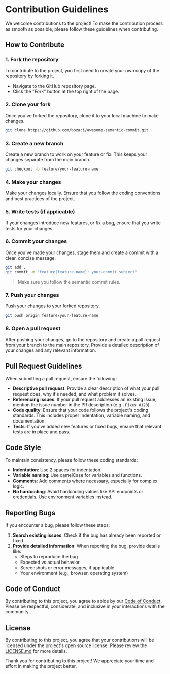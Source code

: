 # Contribution Guidelines

We welcome contributions to the project! To make the contribution process as smooth as possible, please follow these guidelines when contributing.

## How to Contribute

### 1. Fork the repository

To contribute to the project, you first need to create your own copy of the repository by forking it.

- Navigate to the GitHub repository page.
- Click the "Fork" button at the top right of the page.

### 2. Clone your fork

Once you've forked the repository, clone it to your local machine to make changes.

```bash
git clone https://github.com/bozaci/awesome-semantic-commit.git
```

### 3. Create a new branch

Create a new branch to work on your feature or fix. This keeps your changes separate from the main branch.

```bash
git checkout -b feature/your-feature-name
```

### 4. Make your changes

Make your changes locally. Ensure that you follow the coding conventions and best practices of the project.

### 5. Write tests (if applicable)

If your changes introduce new features, or fix a bug, ensure that you write tests for your changes.

### 6. Commit your changes

Once you've made your changes, stage them and create a commit with a clear, concise message.

```bash
git add .
git commit -m "feature(feature-name): your-commit-subject"
```

> Make sure you follow the semantic commit rules.

### 7. Push your changes

Push your changes to your forked repository.

```bash
git push origin feature/your-feature-name
```

### 8. Open a pull request

After pushing your changes, go to the repository and create a pull request from your branch to the main repository. Provide a detailed description of your changes and any relevant information.

## Pull Request Guidelines

When submitting a pull request, ensure the following:

- **Descriptive pull request**: Provide a clear description of what your pull request does, why it's needed, and what problem it solves.
- **Referencing issues**: If your pull request addresses an existing issue, mention the issue number in the PR description (e.g., `Fixes #123`).
- **Code quality**: Ensure that your code follows the project's coding standards. This includes proper indentation, variable naming, and documentation.
- **Tests**: If you've added new features or fixed bugs, ensure that relevant tests are in place and pass.

## Code Style

To maintain consistency, please follow these coding standards:

- **Indentation**: Use 2 spaces for indentation.
- **Variable naming**: Use camelCase for variables and functions.
- **Comments**: Add comments where necessary, especially for complex logic.
- **No hardcoding**: Avoid hardcoding values like API endpoints or credentials. Use environment variables instead.

## Reporting Bugs

If you encounter a bug, please follow these steps:

1. **Search existing issues**: Check if the bug has already been reported or fixed.
2. **Provide detailed information**: When reporting the bug, provide details like:
   - Steps to reproduce the bug
   - Expected vs actual behavior
   - Screenshots or error messages, if applicable
   - Your environment (e.g., browser, operating system)

## Code of Conduct

By contributing to this project, you agree to abide by our [Code of Conduct](CODE_OF_CONDUCT.md). Please be respectful, considerate, and inclusive in your interactions with the community.

## License

By contributing to this project, you agree that your contributions will be licensed under the project's open source license. Please review the [LICENSE.md](LICENSE.md) for more details.

Thank you for contributing to this project! We appreciate your time and effort in making the project better.
